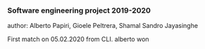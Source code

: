 ### Software engineering project 2019-2020

author: Alberto Papiri, Gioele Peltrera, Shamal Sandro Jayasinghe

First match on 05.02.2020 from CLI. alberto won